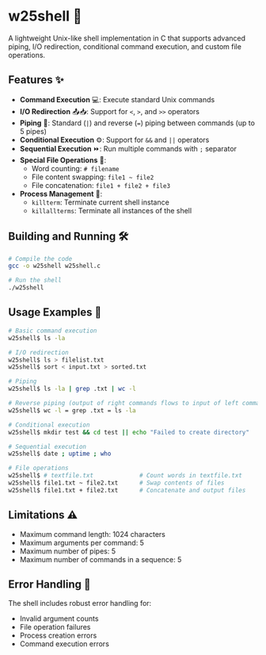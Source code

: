 # w25shell 🐚

A lightweight Unix-like shell implementation in C that supports advanced piping, I/O redirection, conditional command execution, and custom file operations.

## Features ✨

- **Command Execution** 💻: Execute standard Unix commands
- **I/O Redirection** 📤📥: Support for `<`, `>`, and `>>` operators
- **Piping** 🔄: Standard (`|`) and reverse (`=`) piping between commands (up to 5 pipes)
- **Conditional Execution** ⚙️: Support for `&&` and `||` operators
- **Sequential Execution** ⏩: Run multiple commands with `;` separator
- **Special File Operations** 📂:
  - Word counting: `# filename`
  - File content swapping: `file1 ~ file2`
  - File concatenation: `file1 + file2 + file3`
- **Process Management** 🔄:
  - `killterm`: Terminate current shell instance
  - `killallterms`: Terminate all instances of the shell

## Building and Running 🛠️

```bash
# Compile the code
gcc -o w25shell w25shell.c

# Run the shell
./w25shell
```

## Usage Examples 📝

```bash
# Basic command execution
w25shell$ ls -la

# I/O redirection
w25shell$ ls > filelist.txt
w25shell$ sort < input.txt > sorted.txt

# Piping
w25shell$ ls -la | grep .txt | wc -l

# Reverse piping (output of right commands flows to input of left commands)
w25shell$ wc -l = grep .txt = ls -la

# Conditional execution
w25shell$ mkdir test && cd test || echo "Failed to create directory"

# Sequential execution
w25shell$ date ; uptime ; who

# File operations
w25shell$ # textfile.txt             # Count words in textfile.txt
w25shell$ file1.txt ~ file2.txt      # Swap contents of files
w25shell$ file1.txt + file2.txt      # Concatenate and output files
```

## Limitations ⚠️

- Maximum command length: 1024 characters
- Maximum arguments per command: 5
- Maximum number of pipes: 5
- Maximum number of commands in a sequence: 5

## Error Handling 🐛

The shell includes robust error handling for:
- Invalid argument counts
- File operation failures
- Process creation errors
- Command execution errors

